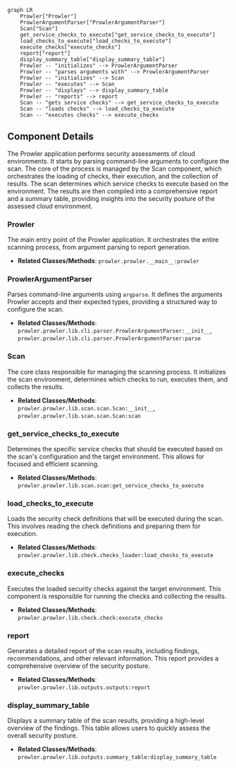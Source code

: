 ```mermaid
graph LR
    Prowler["Prowler"]
    ProwlerArgumentParser["ProwlerArgumentParser"]
    Scan["Scan"]
    get_service_checks_to_execute["get_service_checks_to_execute"]
    load_checks_to_execute["load_checks_to_execute"]
    execute_checks["execute_checks"]
    report["report"]
    display_summary_table["display_summary_table"]
    Prowler -- "initializes" --> ProwlerArgumentParser
    Prowler -- "parses arguments with" --> ProwlerArgumentParser
    Prowler -- "initializes" --> Scan
    Prowler -- "executes" --> Scan
    Prowler -- "displays" --> display_summary_table
    Prowler -- "reports" --> report
    Scan -- "gets service checks" --> get_service_checks_to_execute
    Scan -- "loads checks" --> load_checks_to_execute
    Scan -- "executes checks" --> execute_checks
```

## Component Details

The Prowler application performs security assessments of cloud environments. It starts by parsing command-line arguments to configure the scan. The core of the process is managed by the Scan component, which orchestrates the loading of checks, their execution, and the collection of results. The scan determines which service checks to execute based on the environment. The results are then compiled into a comprehensive report and a summary table, providing insights into the security posture of the assessed cloud environment.

### Prowler
The main entry point of the Prowler application. It orchestrates the entire scanning process, from argument parsing to report generation.
- **Related Classes/Methods**: `prowler.prowler.__main__:prowler`

### ProwlerArgumentParser
Parses command-line arguments using `argparse`. It defines the arguments Prowler accepts and their expected types, providing a structured way to configure the scan.
- **Related Classes/Methods**: `prowler.prowler.lib.cli.parser.ProwlerArgumentParser:__init__`, `prowler.prowler.lib.cli.parser.ProwlerArgumentParser:parse`

### Scan
The core class responsible for managing the scanning process. It initializes the scan environment, determines which checks to run, executes them, and collects the results.
- **Related Classes/Methods**: `prowler.prowler.lib.scan.scan.Scan:__init__`, `prowler.prowler.lib.scan.scan.Scan:scan`

### get_service_checks_to_execute
Determines the specific service checks that should be executed based on the scan's configuration and the target environment. This allows for focused and efficient scanning.
- **Related Classes/Methods**: `prowler.prowler.lib.scan.scan:get_service_checks_to_execute`

### load_checks_to_execute
Loads the security check definitions that will be executed during the scan. This involves reading the check definitions and preparing them for execution.
- **Related Classes/Methods**: `prowler.prowler.lib.check.checks_loader:load_checks_to_execute`

### execute_checks
Executes the loaded security checks against the target environment. This component is responsible for running the checks and collecting the results.
- **Related Classes/Methods**: `prowler.prowler.lib.check.check:execute_checks`

### report
Generates a detailed report of the scan results, including findings, recommendations, and other relevant information. This report provides a comprehensive overview of the security posture.
- **Related Classes/Methods**: `prowler.prowler.lib.outputs.outputs:report`

### display_summary_table
Displays a summary table of the scan results, providing a high-level overview of the findings. This table allows users to quickly assess the overall security posture.
- **Related Classes/Methods**: `prowler.prowler.lib.outputs.summary_table:display_summary_table`
